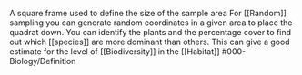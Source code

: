 A square frame used to define the size of the sample area
For [[Random]] sampling you can generate random coordinates in a given area to place the quadrat down. You can identify the plants and the percentage cover to find out which [[species]] are more dominant than others. This can give a good estimate for the level of [[Biodiversity]] in the [[Habitat]]
#000-Biology/Definition 